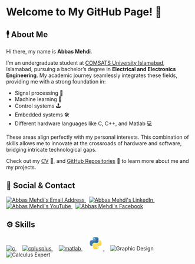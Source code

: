 # Welcome to My GitHub Page! 👋


## 🕴️ About Me
Hi there, my name is **Abbas Mehdi**.

I’m an undergraduate student at [COMSATS University Islamabad](https://www.comsats.edu.pk/), Islamabad, pursuing a bachelor’s degree in **Electrical and Electronics Engineering**. My academic journey seamlessly integrates these fields, providing me with a strong foundation in:

- Signal processing 📡
- Machine learning 🤖
- Control systems 🕹️
- Embedded systems 🛠️
- Different hardware languages like C, C++, and Matlab 💻

These areas align perfectly with my personal interests. This combination of skills allows me to innovate at the crossroads of hardware and software, bridging intricate technological gaps.

Check out my [CV](https://drive.google.com/file/d/10C6za41N0XYGe5sKGo0pf-WXnbqpaUjq/view?usp=sharing) 📄, and [GitHub Repositories](https://github.com/abbasmehde?tab=repositories) 📂 to learn more about me and my projects.




## 📨 Social & Contact

<div align="left">
  <a href="mailto:abbaskharal755@gmail.com" target="_blank" rel="noreferrer"> <img alt="Abbas Mehdi's Email Address" src="https://img.shields.io/badge/Email-D14836?style=for-the-badge&logo=gmail&logoColor=white" /> </a>
  &nbsp;
  <a href="https://www.linkedin.com/in/abbas-mehdi-512017278/" target="_blank" rel="noreferrer"> <img alt="Abbas Mehdi's LinkedIn" src="https://img.shields.io/badge/LinkedIn-0077B5?style=for-the-badge&logo=linkedin&logoColor=white" /> </a>
  &nbsp;
  <a href="https://www.youtube.com/channel/UCYtMOueqZRcte5TOVxnLbig" target="_blank" rel="noreferrer"> <img alt="Abbas Mehdi's YouTube" src="https://img.shields.io/badge/YouTube-FF0000?style=for-the-badge&logo=youtube&logoColor=white" /> </a>
  &nbsp;
  <a href="https://www.facebook.com/abbas.mehdi.kharal.1214" target="_blank" rel="noreferrer"> <img alt="Abbas Mehdi's Facebook" src="https://img.shields.io/badge/Facebook-1877F2?style=for-the-badge&logo=facebook&logoColor=white" /> </a>
</div>


## ⚙ Skills

<div align="left">
  <a href="https://www.cprogramming.com" target="_blank" rel="noreferrer"> <img src="https://raw.githubusercontent.com/arasgungore/arasgungore/main/icons/c.svg" alt="c" width="40" height="40" /> </a>
  &nbsp; &nbsp;
  <a href="https://www.cplusplus.com" target="_blank" rel="noreferrer"> <img src="https://raw.githubusercontent.com/arasgungore/arasgungore/main/icons/cplusplus.svg" alt="cplusplus" width="40" height="40" /> </a>
  &nbsp; &nbsp;
  <a href="https://www.mathworks.com" target="_blank" rel="noreferrer"> <img src="https://raw.githubusercontent.com/arasgungore/arasgungore/main/icons/matlab.svg" alt="matlab" width="40" height="40" /> </a>
  &nbsp; &nbsp;
  <a href="https://www.python.org" target="_blank" rel="noreferrer"> <img src="https://raw.githubusercontent.com/devicons/devicon/master/icons/python/python-original.svg" alt="python" width="40" height="40" /> </a>
  &nbsp; &nbsp;
  <img src="https://img.shields.io/badge/Graphic%20Design-FF69B4?style=for-the-badge" alt="Graphic Design" />
  &nbsp; &nbsp;
  <img src="https://img.shields.io/badge/Calculus%20Expert-800000?style=for-the-badge" alt="Calculus Expert" />
</div>

